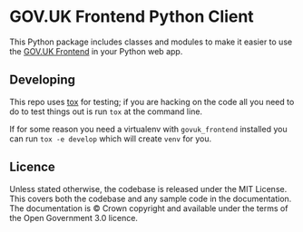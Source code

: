 GOV.UK Frontend Python Client
=============================

This Python package includes classes and modules to make it easier to use the
[GOV.UK Frontend] in your Python web app.

## Developing

This repo uses [tox] for testing; if you are hacking on the code all you need
to do to test things out is run `tox` at the command line.

If for some reason you need a virtualenv with `govuk_frontend` installed you
can run `tox -e develop` which will create `venv` for you.

## Licence

Unless stated otherwise, the codebase is released under the MIT License. This
covers both the codebase and any sample code in the documentation. The
documentation is &copy; Crown copyright and available under the terms of the
Open Government 3.0 licence.

[GOV.UK Frontend]: https://github.com/alphagov/govuk-frontend
[tox]: https://tox.readthedocs.io/en/latest/index.html
